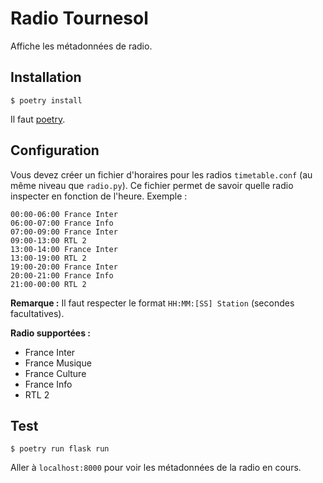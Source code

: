 # Radio Tournesol

Affiche les métadonnées de radio.

## Installation

```
$ poetry install 
```

Il faut [poetry](https://github.com/sdispater/poetry).

## Configuration

Vous devez créer un fichier d'horaires pour les radios `timetable.conf` (au même niveau que `radio.py`). Ce fichier
permet de savoir quelle radio inspecter en fonction de l'heure. Exemple :

```
00:00-06:00 France Inter
06:00-07:00 France Info
07:00-09:00 France Inter
09:00-13:00 RTL 2
13:00-14:00 France Inter
13:00-19:00 RTL 2
19:00-20:00 France Inter
20:00-21:00 France Info
21:00-00:00 RTL 2
```

**Remarque :** Il faut respecter le format `HH:MM:[SS] Station` (secondes facultatives).

**Radio supportées :**

- France Inter
- France Musique
- France Culture
- France Info
- RTL 2

## Test

```
$ poetry run flask run
```

Aller à `localhost:8000` pour voir les métadonnées de la radio en cours.
